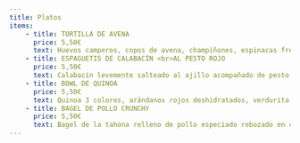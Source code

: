 ```yaml
---
title: Platos
items:
    - title: TORTILLA DE AVENA
      price: 5,50€
      text: Huevos camperos, copos de avena, champiñones, espinacas frescas, crema de queso.
    - title: ESPAGUETIS DE CALABACÍN <br>AL PESTO ROJO
      price: 5,50€
      text: Calabacín levemente salteado al ajillo acompañado de pesto rojo casero y parmesano.
    - title: BOWL DE QUINOA
      price: 5,50€
      text: Quinoa 3 colores, arándanos rojos deshidratados, verdurita fresca, huevo campero, cítricos.
    - title: BAGEL DE POLLO CRUNCHY
      price: 5,50€
      text: Bagel de la tahona relleno de pollo especiado rebozado en cereales, mezclum de lechugas, tomate, salsa de mayonesa y mostaza acompañado de patatas deluxe.
---
```

